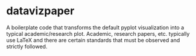 # datavizpaper
A boilerplate code that transforms the default pyplot visualization into a typical academic/research plot. Academic, research papers, etc. typically use LaTeX and there are certain standards that must be observed and strictly followed.
